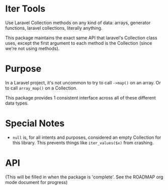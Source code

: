 # Iter Tools
Use Laravel Collection methods on any kind of data: arrays, generator functions, laravel collections, literally anything.

This package maintains the exact same API that laravel's Collection class uses, except the first argument to
each method is the Collection (since we're not using methods).

# Purpose
In a Laravel project, it's not uncommon to try to call `->map()` on an array. Or to call `array_map()` on a Collection.

This package provides 1 consistent interface across all of these different data types. 

# Special Notes
- `null` is, for all intents and purposes, considered an empty Collection for this library. This prevents things like `iter_values($x)` from crashing.

# API
(This will be filled in when the package is 'complete'. See the ROADMAP org mode document for progress)
